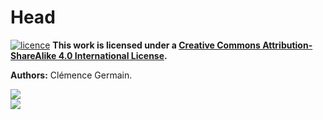 # Head

[![licence](https://i.creativecommons.org/l/by-sa/4.0/88x31.png)](http://creativecommons.org/licenses/by-sa/4.0/) **This work is licensed under a [Creative Commons Attribution-ShareAlike 4.0 International License](http://creativecommons.org/licenses/by-sa/4.0/).**


**Authors:** Clémence Germain.

<img src="http://campus.lecolededesign.com/uploads/49fe3e.jpg" />
<br />
<img src="http://campus.lecolededesign.com/uploads/9f5985.jpg" />
<br />
